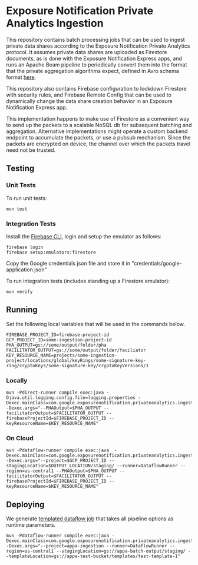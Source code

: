 # Exposure Notification Private Analytics Ingestion

This repository contains batch processing jobs that can be used to ingest
private data shares according to the Exposure Notification Private Analytics
protocol. It assumes private data shares are uploaded as Firestore documents,
as is done with the Exposure Notification Express apps, and runs an Apache
Beam pipeline to periodically convert them into the format that the private
aggregation algorithms expect, defined in Avro schema format
[here](https://github.com/abetterinternet/prio-server/tree/master/avro-schema).

This repository also contains Firebase configuration to lockdown Firestore
with security rules, and Firebase Remote Config that can be used to
dynamically change the data share creation behavior in an Exposure
Notification Express app.

This implementation happens to make use of Firestore as a convenient way to
send up the packets to a scalable NoSQL db for subsequent batching and aggregation.
Alternative implementations might operate a custom backend endpoint to accumulate
the packets, or use a pubsub mechanism. Since the packets are encrypted on device,
the channel over which the packets travel need not be trusted.

## Testing

### Unit Tests

To run unit tests:

```shell script
mvn test
```

### Integration Tests

Install the [Firebase CLI](https://firebase.google.com/docs/cli), login and
setup the emulator as follows:

```shell script
firebase login
firebase setup:emulators:firestore
```
Copy the Google credentials json file and store it in "credentials/google-application.json"

To run integration tests (includes standing up a Firestore emulator):

```shell script
mvn verify
```

## Running

Set the following local variables that will be used in the commands below.

```shell script
FIREBASE_PROJECT_ID=firebase-project-id
GCP_PROJECT_ID=some-ingestion-project-id
PHA_OUTPUT=gs://some/output/folder/pha
FACILITATOR_OUTPUT=gs://some/output/folder/faciliator
KEY_RESOURCE_NAME=projects/some-ingestion-project/locations/global/keyRings/some-signature-key-ring/cryptoKeys/some-signature-key/cryptoKeyVersions/1
```

### Locally

```shell script
mvn -Pdirect-runner compile exec:java -Djava.util.logging.config.file=logging.properties -Dexec.mainClass=com.google.exposurenotification.privateanalytics.ingestion.IngestionPipeline -Dexec.args="--PHAOutput=$PHA_OUTPUT --facilitatorOutput=$FACILITATOR_OUTPUT --firebaseProjectId=$FIREBASE_PROJECT_ID --keyResourceName=$KEY_RESOURCE_NAME"
```

### On Cloud

```shell script
mvn -Pdataflow-runner compile exec:java  -Dexec.mainClass=com.google.exposurenotification.privateanalytics.ingestion.IngestionPipeline  -Dexec.args="--project=$GCP_PROJECT_ID --stagingLocation=$OUTPUT_LOCATION/staging/ --runner=DataflowRunner --region=us-central1 --PHAOutput=$PHA_OUTPUT --facilitatorOutput=$FACILITATOR_OUTPUT --firebaseProjectId=$FIREBASE_PROJECT_ID --keyResourceName=$KEY_RESOURCE_NAME"
```

## Deploying

We generate [templated dataflow job](https://cloud.google.com/dataflow/docs/guides/templates/overview#templated-dataflow-jobs)
that takes all pipeline options as runtime parameters.

```shell script
mvn -Pdataflow-runner compile exec:java -Dexec.mainClass=com.google.exposurenotification.privateanalytics.ingestion.IngestionPipeline -Dexec.args="--project=appa-ingestion --runner=DataflowRunner --region=us-central1 --stagingLocation=gs://appa-batch-output/staging/ --templateLocation=gs://appa-test-bucket/templates/test-template-1"
```
